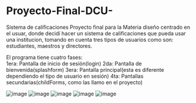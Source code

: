 # Proyecto-Final-DCU-
Sistema de calificaciones
Proyecto final para la Materia diseño centrado en el usuar, donde decidí hacer un sistema de calificaciones que pueda usar una institucion,
tomando en cuenta tres tipos de usuarios como son: estudiantes, maestros y directores.

El programa tiene cuatro fases:     
1era: Pantalla de inicio de sesión(login)
2da: Pantalla de bienvenida(splashform)
3era: Pantalla principal(esta es diferente dependiendo el tipo de usuario en sesión)
4ta: Pantallas secundarias(childForms, como las llamo en el proyecto)

![image](https://user-images.githubusercontent.com/89267615/164789927-c9717f97-bdf3-4399-8b8e-169760d25e0e.png)
![image](https://user-images.githubusercontent.com/89267615/164789988-984860b2-1685-48eb-8c54-352ccbd0748a.png)
![image](https://user-images.githubusercontent.com/89267615/164789998-a3f8a9d6-0b9b-4a1f-86be-c21d0b716b2a.png)
![image](https://user-images.githubusercontent.com/89267615/164790001-35eb0a45-8d69-4dad-8d00-97ebc33f934c.png)
![image](https://user-images.githubusercontent.com/89267615/164790017-6c7ff29a-d694-4427-aeb8-b1d2b868b09d.png)
